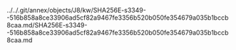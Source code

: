 ../../.git/annex/objects/J8/kw/SHA256E-s3349--516b858a8ce33906ad5cf82a9467fe3356b520b050fe354679a035b1bccb8caa.md/SHA256E-s3349--516b858a8ce33906ad5cf82a9467fe3356b520b050fe354679a035b1bccb8caa.md